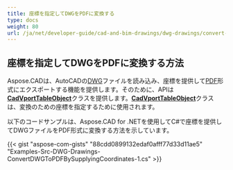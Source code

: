 ```yaml
---
title: 座標を指定してDWGをPDFに変換する
type: docs
weight: 80
url: /ja/net/developer-guide/cad-and-bim-drawings/dwg-drawings/convert-dwg-to-dwf-with-coordinatesconvert-dwg-to-pdf-with-coordinates/
---
```


## **座標を指定してDWGをPDFに変換する方法**

Aspose.CADは、AutoCADの[DWG](https://docs.fileformat.com/cad/dwg/)ファイルを読み込み、座標を提供して[PDF](https://docs.fileformat.com/pdf/)形式にエクスポートする機能を提供します。そのために、APIは[**CadVportTableObject**](https://reference.aspose.com/cad/net/aspose.cad.fileformats.cad.cadtables/cadvporttableobject)クラスを提供します。[**CadVportTableObject**](https://reference.aspose.com/cad/net/aspose.cad.fileformats.cad.cadtables/cadvporttableobject)クラスは、変換のための座標を指定するために使用されます。

以下のコードサンプルは、Aspose.CAD for .NETを使用してC#で座標を提供してDWGファイルをPDF形式に変換する方法を示しています。

{{< gist "aspose-com-gists" "88cdd0899132edaf0afff77d33d11ae5" "Examples-Src-DWG-Drawings-ConvertDWGToPDFBySupplyingCoordinates-1.cs" >}}
